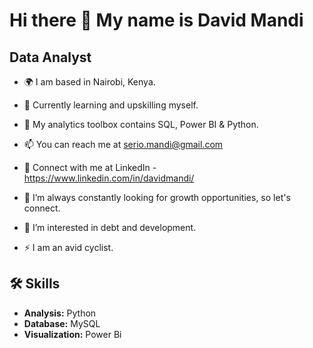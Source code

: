 # Hi there 👋 My name is David Mandi

## Data Analyst

- 🌍 I am based in Nairobi, Kenya.
- 🌱 Currently learning and upskilling myself.
- 🧰 My analytics toolbox contains SQL, Power BI & Python.
- 📫 You can reach me at serio.mandi@gmail.com
- 🔗 Connect with me at LinkedIn - https://www.linkedin.com/in/davidmandi/


- 👀 I’m always constantly looking for growth opportunities, so let's connect.
- 👀 I’m interested in debt and development. 
- ⚡ I am an avid cyclist.


## 🛠️ Skills
- **Analysis:** Python
- **Database:** MySQL
- **Visualization:** Power Bi

<!--
**0nserio/0nserio** is a ✨ _special_ ✨ repository because its `README.md` (this file) appears on your GitHub profile.

Here are some ideas to get you started:

- 🔭 I’m currently working on ...
- 🌱 I’m currently learning ...
- 👯 I’m looking to collaborate on ...
- 🤔 I’m looking for help with ...
- 💬 Ask me about ...
- 📫 How to reach me: ...
- 😄 Pronouns: ...
- ⚡ Fun fact: ...
-->
